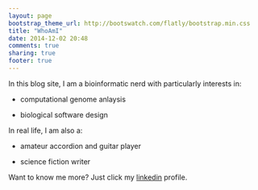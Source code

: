 ```yaml
---
layout: page
bootstrap_theme_url: http://bootswatch.com/flatly/bootstrap.min.css
title: "WhoAmI"
date: 2014-12-02 20:48
comments: true
sharing: true
footer: true
---
```


In this blog site, I am a bioinformatic nerd with particularly interests in:

* computational genome anlaysis

* biological software design

In real life, I am also a: 

* amateur accordion and guitar player

* science fiction writer


<!-- Now I am seeking a postdoc position in `bioinformatics` and `computational biology` from September 2015. If you are interested, please contact with me `niuylscu@gmail.com`.  -->
 
Want to know me more? Just click my [linkedin](http://cn.linkedin.com/pub/yulong-niu/86/bb0/840) profile.
